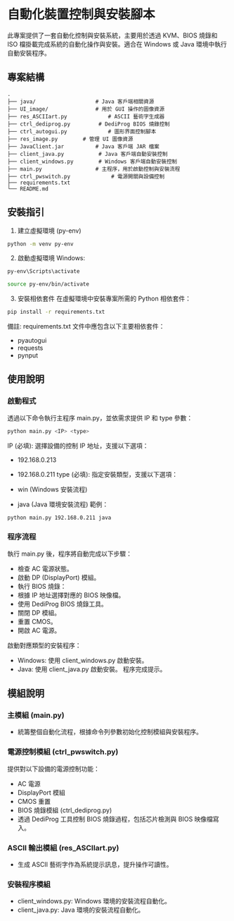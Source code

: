 ﻿# 自動化裝置控制與安裝腳本

此專案提供了一套自動化控制與安裝系統，主要用於透過 KVM、BIOS 燒錄和 ISO 檔掛載完成系統的自動化操作與安裝。適合在 Windows 或 Java 環境中執行自動安裝程序。

## 專案結構

```plaintext
.
├── java/                   # Java 客戶端相關資源
├── UI_image/               # 用於 GUI 操作的圖像資源
├── res_ASCIIart.py             # ASCII 藝術字生成器
├── ctrl_dediprog.py         # DediProg BIOS 燒錄控制
├── ctrl_autogui.py             # 圖形界面控制腳本
├── res_image.py        # 管理 UI 圖像資源
├── JavaClient.jar          # Java 客戶端 JAR 檔案
├── client_java.py           # Java 客戶端自動安裝控制
├── client_windows.py        # Windows 客戶端自動安裝控制
├── main.py                 # 主程序，用於啟動控制與安裝流程
├── ctrl_pwswitch.py             # 電源開關與設備控制
├── requirements.txt
└── README.md              
```
## 安裝指引
1. 建立虛擬環境 (py-env)
```bash
python -m venv py-env
```
2. 啟動虛擬環境
Windows:
```bash
py-env\Scripts\activate
```
```bash
source py-env/bin/activate
```
3. 安裝相依套件
在虛擬環境中安裝專案所需的 Python 相依套件：

```bash
pip install -r requirements.txt
```
備註: requirements.txt 文件中應包含以下主要相依套件：

- pyautogui
- requests
- pynput

## 使用說明

### 啟動程式

透過以下命令執行主程序 main.py，並依需求提供 IP 和 type 參數：

```bash
python main.py <IP> <type>
```
IP (必填): 選擇設備的控制 IP 地址，支援以下選項：

- 192.168.0.213
- 192.168.0.211
type (必填): 指定安裝類型，支援以下選項：

- win (Windows 安裝流程)
- java (Java 環境安裝流程)
範例：
```bash
python main.py 192.168.0.211 java
```
### 程序流程

執行 main.py 後，程序將自動完成以下步驟：

- 檢查 AC 電源狀態。
- 啟動 DP (DisplayPort) 模組。
- 執行 BIOS 燒錄：
- 根據 IP 地址選擇對應的 BIOS 映像檔。
- 使用 DediProg BIOS 燒錄工具。
- 關閉 DP 模組。
- 重置 CMOS。
- 開啟 AC 電源。

啟動對應類型的安裝程序：

- Windows: 使用 client_windows.py 啟動安裝。
- Java: 使用 client_java.py 啟動安裝。
程序完成提示。

## 模組說明

### 主模組 (main.py)
- 統籌整個自動化流程，根據命令列參數初始化控制模組與安裝程序。

### 電源控制模組 (ctrl_pwswitch.py)

提供對以下設備的電源控制功能：

- AC 電源
- DisplayPort 模組
- CMOS 重置
- BIOS 燒錄模組 (ctrl_dediprog.py)
- 透過 DediProg 工具控制 BIOS 燒錄過程，包括芯片檢測與 BIOS 映像檔寫入。

### ASCII 輸出模組 (res_ASCIIart.py)
- 生成 ASCII 藝術字作為系統提示訊息，提升操作可讀性。

### 安裝程序模組
- client_windows.py: Windows 環境的安裝流程自動化。
- client_java.py: Java 環境的安裝流程自動化。
